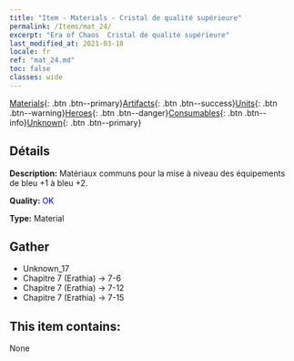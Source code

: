 ```yaml
---
title: "Item - Materials - Cristal de qualité supérieure"
permalink: /Items/mat_24/
excerpt: "Era of Chaos  Cristal de qualité supérieure"
last_modified_at: 2021-03-18
locale: fr
ref: "mat_24.md"
toc: false
classes: wide
---
```

 [Materials](/fr/Items/){: .btn .btn--primary}[Artifacts](/fr/Items/Artifacts/){: .btn .btn--success}[Units](/fr/Items/Units/){: .btn .btn--warning}[Heroes](/fr/Items/Heroes/){: .btn .btn--danger}[Consumables](/fr/Items/Consumables/){: .btn .btn--info}[Unknown](/fr/Items/Unknown/){: .btn .btn--primary}

## Détails
 **Description:** Matériaux communs pour la mise à niveau des équipements de bleu +1 à bleu +2.

 **Quality:** <span style="color: #0000CD">OK</span>

 **Type:** Material

## Gather

*    Unknown_17 
*    Chapitre 7 (Erathia) -> 7-6 
*    Chapitre 7 (Erathia) -> 7-12 
*    Chapitre 7 (Erathia) -> 7-15 

## This item contains:

  None

